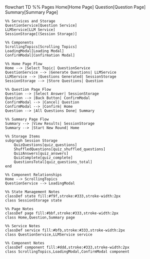 flowchart TD
%% Pages
Home[Home Page]
Question[Question Page]
Summary[Summary Page]

    %% Services and Storage
    QuestionService[Question Service]
    LLMService[LLM Service]
    SessionStorage[(Session Storage)]

    %% Components
    ScrollingTopics[Scrolling Topics]
    LoadingModal[Loading Modal]
    ConfirmModal[Confirmation Modal]

    %% Home Page Flow
    Home --> |Select Topic| QuestionService
    QuestionService --> |Generate Questions| LLMService
    LLMService --> |Questions Generated| SessionStorage
    SessionStorage --> |Store Questions| Question

    %% Question Page Flow
    Question --> |Select Answer| SessionStorage
    Question --> |Back Button| ConfirmModal
    ConfirmModal --> |Cancel| Question
    ConfirmModal --> |Confirm| Home
    Question --> |All Questions Done| Summary

    %% Summary Page Flow
    Summary --> |View Results| SessionStorage
    Summary --> |Start New Round| Home

    %% Storage Items
    subgraph Session Storage
        QuizQuestions[quiz_questions]
        ShuffledQuestions[quiz_shuffled_questions]
        QuizAnswers[quiz_answers]
        QuizComplete[quiz_complete]
        QuestionsTotal[quiz_questions_total]
    end

    %% Component Relationships
    Home --> ScrollingTopics
    QuestionService --> LoadingModal

    %% State Management Notes
    classDef state fill:#f9f,stroke:#333,stroke-width:2px
    class SessionStorage state

    %% Page Notes
    classDef page fill:#bbf,stroke:#333,stroke-width:2px
    class Home,Question,Summary page

    %% Service Notes
    classDef service fill:#bfb,stroke:#333,stroke-width:2px
    class QuestionService,LLMService service

    %% Component Notes
    classDef component fill:#ddd,stroke:#333,stroke-width:2px
    class ScrollingTopics,LoadingModal,ConfirmModal component
